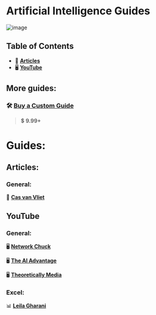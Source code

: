 # Artificial Intelligence Guides

![image](https://github.com/cas-van-vliet/ai-guides/assets/146363448/f10ee245-87b5-41ad-9ef1-384613307197)

## Table of Contents

- 📄 **[Articles](#articles)**
- 🖥️ **[YouTube](#youtube)**

## More guides:

### 🛠️ [**Buy a Custom Guide**](mailto:workcommunication@duck.com)
> 💲 **9.99+**

# Guides:
## Articles:

### General:
📄 [**Cas van Vliet**](https://casvanvliet.substack.com)

## YouTube
### General:
🖥️ [**Network Chuck**](https://www.youtube.com/@NetworkChuck)

🖥️ [**The AI Advantage**](https://www.youtube.com/@aiadvantage)

🖥️ [**Theoretically Media**](https://www.youtube.com/@TheoreticallyMedia)

### Excel:
📊 [**Leila Gharani**](https://www.youtube.com/@LeilaGharani)
